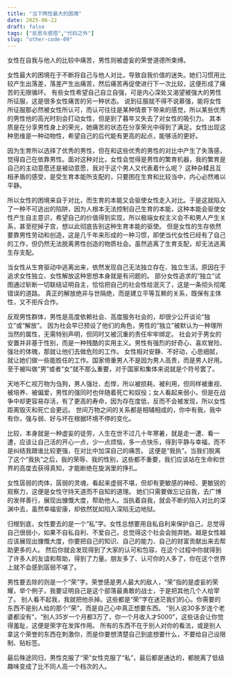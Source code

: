 ```yaml
---
title: "当下两性最大的困境"
date: 2025-06-22
draft: false
tags: ["反思与感悟","代码之外"]
slug: "other-code-09"
---
```



女性在自我与他人的比较中痛苦，男性则被虚妄的荣誉道德所束缚。

女性最大的困境在于不断将自己与他人对比，导致自我价值的迷失。她们习惯用比较产生出落差，落差产生出痛苦，然后痛苦再促使进行下一次比较，这便形成了痛苦的无限循环。
有些女性希望自己自立自强，可是内心深处又渴望被强大的男性所征服，这是很多女性痛苦的另一种状态。
说到征服就不得不说慕强，能将女性所征服那必然被女性所认可，而认可往往是某种情景下带来的感觉，所以某些优秀的男性他的高光时刻会打动女性，但是到了暮年又失去了对女性的吸引力。
其本质是在分享男性身上的荣光，她痛苦的状态在分享荣光中得到了满足。女性出现这种思维是一种动物性，希望自己的后代能有更高的起点，能够活的更好。

因为生育所以选择了优秀的男性，但在和这些优秀的男性的对比中产生了失落感，觉得自己在依靠男性。面对这种对比，女性会觉得是男性的繁育机器，我的繁育是自己的主动意愿还是被动意愿，我对于这个男人又代表着什么呢？
这种杂糅且互相矛盾的感受，是受生育本能所支配的，只要困在生育和比较当中，内心必然难以平静。

所以女性的困境来自于对比，而生育的本能又会驱使女性走入对比。于是这就陷入了一种不可逃出的陷阱，因为人根本无法控制自己生育的本能，这种本能会驱使女性产生自主意识，希望自己的价值得到实现，所以极端女权主义会不和男人产生关系，甚至挖掉子宫，想以此彻底告别这种生育本能的驱使。
但是女性的生存依然要靠男性劳动和创造，这是几千年来形成的一种习惯，即使当代女性已经有了自己的工作，但仍然无法脱离男性创造的物质社会。虽然逃离了生育支配，却无法逃离生存支配。

当女性从生育驱动中逃离出来，依然发现自己无法独立存在、独立生活。原因在于追求女性独立、女性解放这种思想本身就是有问题的。
部分女性追求的“独立”试图通过斩断一切联结证明自主，恰恰把自己的社会性给泯灭了，这是一条彻头彻尾错误的道路。
真正的解放绝非与世隔绝，而是建立平等互赖的关系，既保有主体性，又不拒斥合作。

反观男性群体，男性是高度依赖社会、高度服务社会的，却很少公开谈论“独立”或“解放”。
因为社会早已预设了他们的角色，男性的“独立”被默认为一种理所当然的属性，无需特别声明，但同时又被沉重的责任牢牢绑定。
社会对于男女的安置并非基于性别，而是一种残酷的实用主义。男性有强烈的好奇心、喜欢冒险、强壮的体魄，那就让他们去做危险的工作。
女性相对安静、不好动，心思细腻，就让她们做一些能胜任的工作。国家倚重男人不是因为男人高贵，而是男人好用。至于被叫做“男”或者“女”就不那么重要，对于国家和集体来说就是个符号罢了。

天地不仁视万物为刍狗，男人强壮、彪悍，所以被损耗、被利用，但同样被重视、被培养、被偏爱，男性的强同时也伴随着死亡和奴役；女人看起来弱小，但是在战争中却更容易存活，有了更高的寿命，因为存在度低，反而不会被发现，所以女性距离毁灭和死亡会更远。
世间万物之间的关系都是相辅相成的，你中有我，我中有你，强与弱、好与坏在根据环境不停的变化。

比较，本身就是一种虚妄的徒劳，人生在世不过几十年寒暑，就是走一遭、看一遭，应该让自己活的开心一点，少一点烦恼，多一点快乐，得到平静与幸福，而不是纠结我跟谁比较更强，在对比中加深自己的痛苦。
这便是“我执”。当我们脱离了这个“我执”之后，我的荣辱、我的性别，这些都不重要，我们应该站在生命和世界的高度去获得真知，才能断绝在旋涡里的挣扎。

女性孱弱的肉体，孱弱的灵魂，看起来虚弱不堪，但却有更敏感的神经、更敏锐的观察力，这便是女性守持天道而不自知的道理。
她们只需要做忘记自我，去广博的发祥善行，展现出慷慨大度，帮助他人。当执着自我，就会不断的陷入对比的深渊中去，虽然幸福安康，却依然犹如陷入深陷无边地狱。

归根到底，女性要去的是一个“私”字。女性总想要用自私自利来保护自己，总觉得自己很弱小，如果不自私自利、不爱自己，总觉得这个社会会抛弃她。越是女性越应该展现出慷慨大度，你要把自己的知识、自己的能力、自己的财富贡献出来去帮助更多的人。
然后你就会发现得到了大家的认可和包容，在这个过程中你就得到了许多人的友谊和帮助，得到了力量。朋友多了、认可你的人多了，你在这个世界上就不会感到孱弱不堪了。

男性要去除的则是一个“荣”字。荣誉感是男人最大的敌人，“荣”指的是虚妄的荣耀，举个例子，我要证明自己是这个部落最勇敢的战士，于是把其他几个人给宰了。
别人看不起我，我就把他杀掉。这些都是“荣”字在迷茫我们的心。你需要的东西不是别人给的那个“荣”，而是自己心中真正想要东西。
“别人说30多岁连个老婆都没有”，“别人35岁一个月都3万了，你一个月收入才5000”，这些话会让你觉得羞耻，这便是荣字在发挥作用。
所有的东西不在于别人对你的看法，或是别人拿这个荣誉的东西在刺激你，而是你要想清楚自己到底想要什么，不要给自己设限制、贴标签。

最后殊途同归，男性克服了“荣”女性克服了“私”，最后都是通达的，都脱离了低级趣味变成了比不同人高一个档次的人。


